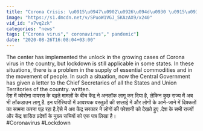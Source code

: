 ```yaml
---
title: "Corona Crisis: \u0915\u0947\u0902\u0926\u094d\u0930 \u0915\u093e \u0930\u093e\u091c\u094d\u092f\u094b\u0902 \u0915\u094b \u0928\u093f\u0930\u094d\u0926\u0947\u0936, \u0932\u094b\u0917\u094b\u0902 \u0915\u0940 \u0906\u0935\u093e\u093e\u091c\u093e\u0939\u0940 \u092a\u0930 \u0928 \u0932\u0917\u093e\u090f\u0902 \u092a\u093e\u092c\u0902\u0926\u0940 \u0935\u0928\u0907\u0902\u0921\u093f\u092f\u093e \u0939\u093f\u0902\u0926\u0940"
image: "https://s1.dmcdn.net/v/SPuoW1VGJ_5KAzAX9/x240"
vid_id: "x7vq2zk"
categories: "news"
tags: ["Corona virus"," coronavirus"," pandemic"]
date: "2020-08-26T16:08:04+03:00"
---
```

The center has implemented the unlock in the growing cases of Corona virus in the country, but lockdown is still applicable in some states. In these situations, there is a problem in the supply of essential commodities and in the movement of people. In such a situation, now the Central Government has given a letter to the Chief Secretaries of all the States and Union Territories of the country. written.    <br>देश में कोरोना वायरस के बढ़ते मामलों के बीच केंद्र ने अनलॉक लागू कर दिया है, लेकिन कुछ राज्य में अब भी लॉकडाउन  लागू है. इन परिस्थियों में आवश्यक वस्तुओं की सप्लाई  में और लोगों के आने-जाने में दिक्कतों का सामना करना पड़ रहा है.ऐसे में अब केंद्र सरकार ने लोगों की परेशानी को देखते हुए .देश के सभी राज्यों और केंद्र शासित प्रदेशों के मुख्य सचिवों को एक पत्र लिखा है।    <br>#Coronavirus #Lockdown
